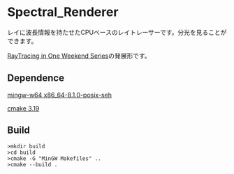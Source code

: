 # Spectral_Renderer
レイに波長情報を持たせたCPUベースのレイトレーサーです。分光を見ることができます。

[RayTracing in One Weekend Series](https://raytracing.github.io/books/RayTracingInOneWeekend.html)の発展形です。

## Dependence
  [mingw-w64 x86_64-8.1.0-posix-seh](https://www.mingw-w64.org)
  
  [cmake 3.19](https://cmake.org/download/)
  
## Build

``` terminal
>mkdir build
>cd build
>cmake -G "MinGW Makefiles" ..
>cmake --build .
```
